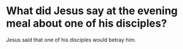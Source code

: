 # What did Jesus say at the evening meal about one of his disciples?

Jesus said that one of his disciples would betray him.
